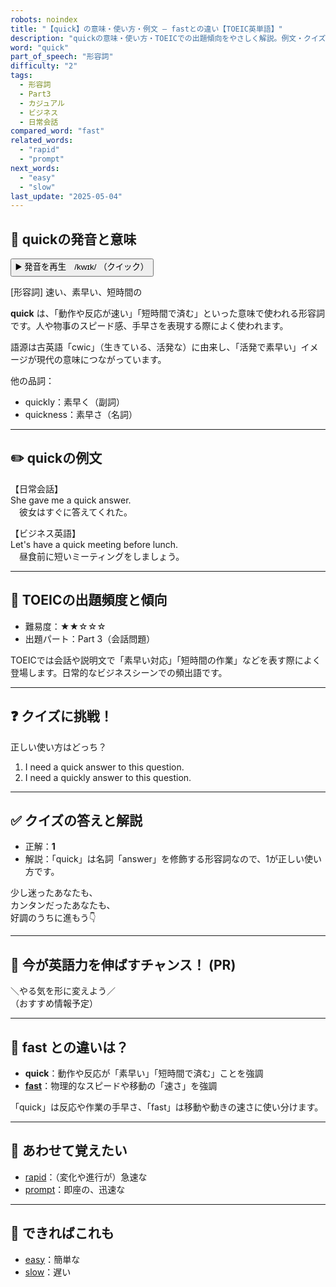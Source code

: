 ```yaml
---
robots: noindex
title: "【quick】の意味・使い方・例文 ― fastとの違い【TOEIC英単語】"
description: "quickの意味・使い方・TOEICでの出題傾向をやさしく解説。例文・クイズ付きでfastとの違いもわかりやすく学べます。"
word: "quick"
part_of_speech: "形容詞"
difficulty: "2"
tags:
  - 形容詞
  - Part3
  - カジュアル
  - ビジネス
  - 日常会話
compared_word: "fast"
related_words:
  - "rapid"
  - "prompt"
next_words:
  - "easy"
  - "slow"
last_update: "2025-05-04"
---
```


## 🔰 quickの発音と意味

<button class="play-audio" onclick="playTTS('quick')">
  <span class="play-audio-main">
    ▶️ 発音を再生　/kwɪk/
  </span>
  <span class="play-audio-sub">
    （クイック）
  </span>
</button>

[形容詞] 速い、素早い、短時間の

**quick** は、「動作や反応が速い」「短時間で済む」といった意味で使われる形容詞です。人や物事のスピード感、手早さを表現する際によく使われます。

語源は古英語「cwic」（生きている、活発な）に由来し、「活発で素早い」イメージが現代の意味につながっています。

他の品詞：  
- quickly：素早く（副詞）
- quickness：素早さ（名詞）

---

## ✏️ quickの例文

【日常会話】  
She gave me a quick answer.  
　彼女はすぐに答えてくれた。

【ビジネス英語】  
Let's have a quick meeting before lunch.  
　昼食前に短いミーティングをしましょう。

---

## 🎯 TOEICの出題頻度と傾向

- 難易度：★★☆☆☆
- 出題パート：Part 3（会話問題）

TOEICでは会話や説明文で「素早い対応」「短時間の作業」などを表す際によく登場します。日常的なビジネスシーンでの頻出語です。

---

## ❓ クイズに挑戦！

正しい使い方はどっち？

1. I need a quick answer to this question.  
2. I need a quickly answer to this question.

---

## ✅ クイズの答えと解説

- 正解：**1**
- 解説：「quick」は名詞「answer」を修飾する形容詞なので、1が正しい使い方です。

少し迷ったあなたも、  
カンタンだったあなたも、  
好調のうちに進もう👇️

---

## 🚀 今が英語力を伸ばすチャンス！ (PR)

<div class="info-center">
＼やる気を形に変えよう／<br>  
（おすすめ情報予定）
</div>

---

## 🤔  fast との違いは？

- **quick**：動作や反応が「素早い」「短時間で済む」ことを強調
- **[fast](/word/fast/)**：物理的なスピードや移動の「速さ」を強調

「quick」は反応や作業の手早さ、「fast」は移動や動きの速さに使い分けます。

---

## 🧩 あわせて覚えたい

- [rapid](/word/rapid/)：（変化や進行が）急速な
- [prompt](/word/prompt/)：即座の、迅速な

---

## 📖 できればこれも

- [easy](/word/easy/)：簡単な
- [slow](/word/slow/)：遅い

<!-- cvid: aid30_bid12 -->
